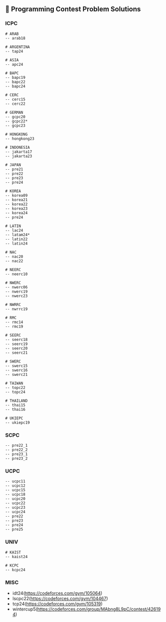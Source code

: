 ## 📁 Programming Contest Problem Solutions

### ICPC

```
# ARAB
-- arab18

# ARGENTINA
-- tap24

# ASIA
-- apc24

# BAPC
-- bapc19
-- bapc22
-- bapc24

# CERC
-- cerc15
-- cerc22

# GERMAN
-- gcpc20
-- gcpc22*
-- gcpc23

# HONGKONG
-- hongkong23

# INDONESIA
-- jakarta17
-- jakarta23

# JAPAN
-- pre21
-- pre22
-- pre23
-- pre24

# KOREA
-- korea09
-- korea21
-- korea22
-- korea23
-- korea24
-- pre24

# LATIN
-- lac24
-- latam24*
-- latin22
-- latin24

# NAC
-- nac20
-- nac22

# NEERC
-- neerc10

# NWERC
-- nwerc06
-- nwerc19
-- nwerc23

# NWRRC
-- nwrrc19

# RMC
-- rmc14
-- rmc19

# SEERC
-- seerc18
-- seerc19
-- seerc20
-- seerc21

# SWERC
-- swerc15
-- swerc16
-- swerc21

# TAIWAN
-- topc22
-- topc24

# THAILAND
-- thai15
-- thai16

# UKIEPC
-- ukiepc19
```

### SCPC

```
-- pre22_1
-- pre22_2
-- pre23_1
-- pre23_2
```

### UCPC

```
-- ucpc11
-- ucpc12
-- ucpc15
-- ucpc18
-- ucpc20
-- ucpc22
-- ucpc23
-- ucpc24
-- pre22
-- pre23
-- pre24
-- pre25
```

### UNIV

```
# KAIST
-- kaist24

# KCPC
-- kcpc24
```

### MISC

- idt24(https://codeforces.com/gym/105064)
- lscpc22(https://codeforces.com/gym/104467)
- tcp24(https://codeforces.com/gym/105319)
- wintercup5(https://codeforces.com/group/MAbng8L9pC/contest/426194)